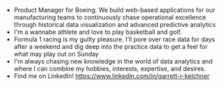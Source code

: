 - Product Manager for Boeing. We build web-based applications for our manufacturing teams to continuously chase operational excellence through historical data visualization and advanced predictive analytics
- I'm a wannabe athlete and love to play basketball and golf. 
- Formula 1 racing is my guilty pleasure. I'll pore over race data for days after a weekend and dig deep into the practice data to get a feel for what may play out on Sunday
- I'm always chasing new knowledge in the world of data analytics and where I can combine my hobbies, interests, expertise, and desires.
- Find me on LinkedIn! https://www.linkedin.com/in/garrett-r-kelchner

<!---
GKelch/GKelch is a ✨ special ✨ repository because its `README.md` (this file) appears on your GitHub profile.
You can click the Preview link to take a look at your changes.
--->
